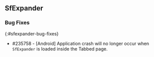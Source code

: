 ## SfExpander

### Bug Fixes
{:#sfexpander-bug-fixes}

* \#235758 - [Android] Application crash will no longer occur when `SfExpander` is loaded inside the Tabbed page.